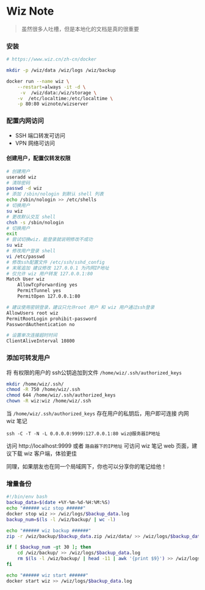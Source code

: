 # Wiz Note

> 虽然很多人吐槽，但是本地化的文档是真的很重要

### 安装

```bash
# https://www.wiz.cn/zh-cn/docker

mkdir -p /wiz/data /wiz/logs /wiz/backup

docker run --name wiz \
	--restart=always -it -d \
	 -v  /wiz/data:/wiz/storage \
	-v  /etc/localtime:/etc/localtime \
	-p 80:80 wiznote/wizserver
```

### 配置内网访问

- SSH 端口转发可访问
- VPN 网络可访问

#### 创建用户，配置仅转发权限

```bash
# 创建用户
useradd wiz
# 清除密码
passwd -d wiz
# 添加 /sbin/nologin 到默认 shell 列表
echo /sbin/nologin >> /etc/shells
# 切换用户
su wiz
# 更改默认交互 shell
chsh -s /sbin/nologin
# 切换用户
exit
# 尝试切换wiz，能登录就说明修改不成功
su wiz
# 修改用户登录 shell
vi /etc/passwd
# 修改ssh配置文件 /etc/ssh/sshd_config
# 末尾追加 建议修改 127.0.0.1 为内网IP地址
# 仅允许 wiz 用户转发 127.0.0.1:80
Match User wiz
    AllowTcpForwarding yes
    PermitTunnel yes
    PermitOpen 127.0.0.1:80

# 建议使用密钥登录，建议只允许root 用户 和 wiz 用户通过ssh登录
AllowUsers root wiz
PermitRootLogin prohibit-password
PasswordAuthentication no

# 设置单次连接超时时间
ClientAliveInterval 10800
```

### 添加可转发用户

将 有权限的用户的 ssh公钥追加到文件 `/home/wiz/.ssh/authorized_keys`

```bash
mkdir /home/wiz/.ssh/
chmod -R 750 /home/wiz/.ssh
chmod 644 /home/wiz/.ssh/authorized_keys
chown -R wiz:wiz /home/wiz/.ssh
```

当 `/home/wiz/.ssh/authorized_keys` 存在用户的私钥后，用户即可连接 内网 wiz 笔记

```
ssh -C -T -N -L 0.0.0.0:9999:127.0.0.1:80 wiz@服务器IP地址
```

访问 http://localhost:9999 或者 `路由器下的IP地址` 可访问 wiz 笔记 web 页面，建议下载 wiz 客户端，体验更佳

同理，如果朋友也在同一个局域网下，你也可以分享你的笔记给他！

### 增量备份

```bash
#!/bin/env bash
backup_data=$(date +%Y-%m-%d-%H:%M:%S)
echo "###### wiz stop ######"
docker stop wiz >> /wiz/logs/$backup_data.log
backup_num=$(ls -l /wiz/backup/ | wc -l)

echo "###### wiz backup ######"
zip -r /wiz/backup/$backup_data.zip /wiz/data/ >> /wiz/logs/$backup_data.log

if [ $backup_num -gt 30 ]; then
    cd /wiz/backup/ >> /wiz/logs/$backup_data.log
    rm $(ls -l /wiz/backup/ | head -11 | awk '{print $9}') >> /wiz/logs/$backup_data.log
fi

echo "###### wiz start ######"
docker start wiz >> /wiz/logs/$backup_data.log
```


